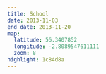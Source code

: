 ```yaml
---
title: School
date: 2013-11-03
end_date: 2013-11-20
map:
  latitude: 56.3407852
  longitude: -2.8089547611111
  zoom: 8
highlight: 1c84d8a
---
```

